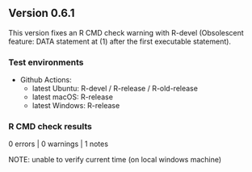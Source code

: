 ## Version 0.6.1

This version fixes an R CMD check warning with R-devel (Obsolescent feature: DATA statement at (1) after the first executable statement).

### Test environments

* Github Actions:
  * latest Ubuntu: R-devel / R-release / R-old-release 
  * latest macOS: R-release
  * latest Windows: R-release

### R CMD check results

0 errors | 0 warnings | 1 notes

NOTE: unable to verify current time (on local windows machine)

